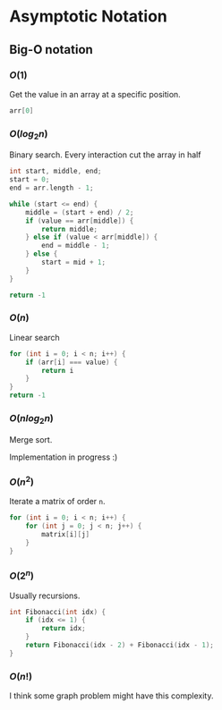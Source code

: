 # Asymptotic Notation

## Big-O notation

### $O(1)$

Get the value in an array at a specific position.

```c
arr[0]
```

### $O(log{_2}n)$

Binary search. Every interaction cut the array in half

```c
int start, middle, end;
start = 0;
end = arr.length - 1;

while (start <= end) {
    middle = (start + end) / 2;
    if (value == arr[middle]) {
        return middle;
    } else if (value < arr[middle]) {
        end = middle - 1;
    } else {
        start = mid + 1;
    }
}

return -1
```

### $O(n)$

Linear search

```c
for (int i = 0; i < n; i++) {
    if (arr[i] === value) {
        return i
    }
}
return -1
```

### $O(nlog{_2}n)$

Merge sort.

Implementation in progress :)

### $O(n^2)$

Iterate a matrix of order `n`.

```c
for (int i = 0; i < n; i++) {
    for (int j = 0; j < n; j++) {
        matrix[i][j]
    }
}
```

### $O(2^n)$

Usually recursions.

```c
int Fibonacci(int idx) {
    if (idx <= 1) {
        return idx;
    }
    return Fibonacci(idx - 2) + Fibonacci(idx - 1);
}
```

### $O(n!)$

I think some graph problem might have this complexity.
